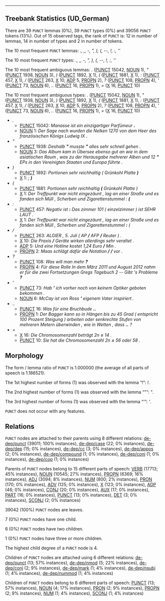 

--------------------------------------------------------------------------------

## Treebank Statistics (UD_German)

There are 39 `PUNCT` lemmas (0%), 39 `PUNCT` types (0%) and 39056 `PUNCT` tokens (13%).
Out of 15 observed tags, the rank of `PUNCT` is: 12 in number of lemmas, 14 in number of types and 2 in number of tokens.

The 10 most frequent `PUNCT` lemmas: <em>., ,, -, ", ), (, --, !, :, ''</em>

The 10 most frequent `PUNCT` types:  <em>., ,, -, ", ), (, --, !, :, ''</em>

The 10 most frequent ambiguous lemmas: <em>.</em> ([PUNCT]() 15042, [NOUN]() 1), <em>"</em> ([PUNCT]() 1938, [NOUN]() 3), <em>)</em> ([PUNCT]() 1892, [X]() 1), <em>(</em> ([PUNCT]() 1881, [X]() 1), <em>:</em> ([PUNCT]() 457, [X]() 1), <em>/</em> ([PUNCT]() 263, [X]() 10, [ADP]() 5, [PROPN]() 2), <em>?</em> ([PUNCT]() 108, [PROPN]() 4), <em>'</em> ([PUNCT]() 73, [NOUN]() 6), <em>..</em> ([PUNCT]() 16, [PROPN]() 1), <em>=</em> ([X]() 16, [PUNCT]() 10)

The 10 most frequent ambiguous types:  <em>.</em> ([PUNCT]() 15042, [NOUN]() 1), <em>"</em> ([PUNCT]() 1938, [NOUN]() 3), <em>)</em> ([PUNCT]() 1892, [X]() 1), <em>(</em> ([PUNCT]() 1881, [X]() 1), <em>:</em> ([PUNCT]() 457, [X]() 1), <em>/</em> ([PUNCT]() 263, [X]() 10, [ADP]() 5, [PROPN]() 2), <em>?</em> ([PUNCT]() 108, [PROPN]() 4), <em>'</em> ([PUNCT]() 73, [NOUN]() 6), <em>..</em> ([PUNCT]() 16, [PROPN]() 1), <em>=</em> ([X]() 16, [PUNCT]() 10)


* <em>.</em>
  * [PUNCT]() 15042: <em>Manasse ist ein einzigartiger Parfümeur <b>.</b></em>
  * [NOUN]() 1: <em>Der Sage nach wurden die Nelken 1270 von dem Heer des französischen Königs Ludwig IX <b>.</b></em>
* <em>"</em>
  * [PUNCT]() 1938: <em>Deshalb <b>"</b> musste <b>"</b> alles sehr schnell gehen .</em>
  * [NOUN]() 3: <em>Das Album kam in Übersee ebenso gut an wie in dem asiatischen Raum , was zu der Herausgabe mehrerer Alben und 12 <b>"</b> EPs in den Vereinigten Staaten und Europa führte .</em>
* <em>)</em>
  * [PUNCT]() 1892: <em>Portionen sehr reichhaltig ( Grünkohl Platte <b>)</b></em>
  * [X]() 1: <em>; <b>)</b></em>
* <em>(</em>
  * [PUNCT]() 1881: <em>Portionen sehr reichhaltig <b>(</b> Grünkohl Platte )</em>
  * [X]() 1: <em>Der Treffpunkt war nicht eingezäunt , lag an einer Straße und es fanden sich Müll , Scherben und Zigarettenstummel : <b>(</b></em>
* <em>:</em>
  * [PUNCT]() 457: <em>Negativ ist <b>:</b> Das zimmer 101 ( einzelzimmer ) ist SEHR LAUT .</em>
  * [X]() 1: <em>Der Treffpunkt war nicht eingezäunt , lag an einer Straße und es fanden sich Müll , Scherben und Zigarettenstummel <b>:</b> (</em>
* <em>/</em>
  * [PUNCT]() 263: <em>ALGIER , 5. Juli ( AP <b>/</b> AFP <b>/</b> Reuter ) .</em>
  * [X]() 10: <em>Die Praxis <b>/</b> Geräte wirken allerdings sehr veraltet .</em>
  * [ADP]() 5: <em>Und eine Hotline kostet 1,24 Euro <b>/</b> Min .</em>
  * [PROPN]() 2: <em>Maas schlägt dafür die Notation <b>/</b> <b>/</b> vor .</em>
* <em>?</em>
  * [PUNCT]() 108: <em>Was will man mehr <b>?</b></em>
  * [PROPN]() 4: <em>Für diese Rolle In dem März 2011 und August 2012 nahm er für die zwei Fortsetzungen Gregs Tagebuch 2 -- Gibt 's Probleme <b>?</b></em>
* <em>'</em>
  * [PUNCT]() 73: <em>Hab <b>'</b> ich vorher noch von keinem Optiker geboten bekommen .</em>
  * [NOUN]() 6: <em>McCay ist von Ross <b>'</b> eigenem Vater inspiriert .</em>
* <em>..</em>
  * [PUNCT]() 16: <em>Was für eine Bruchbude <b>..</b></em>
  * [PROPN]() 1: <em>Der Bagger kann so in Hängen bis zu 45 Grad ( entspricht 100 Prozent Steigung ) arbeiten oder senkrechte Stufen von mehreren Metern überwinden , wie in Wetten , dass <b>..</b> ?</em>
* <em>=</em>
  * [X]() 16: <em>Die Chromosomenzahl beträgt 2n <b>=</b> 14 .</em>
  * [PUNCT]() 10: <em>Sie hat die Chromosomenzahl 2n <b>=</b> 56 oder 58 .</em>

## Morphology

The form / lemma ratio of `PUNCT` is 1.000000 (the average of all parts of speech is 1.186521).

The 1st highest number of forms (1) was observed with the lemma “!”: <em>!</em>.

The 2nd highest number of forms (1) was observed with the lemma “"”: <em>"</em>.

The 3rd highest number of forms (1) was observed with the lemma “'”: <em>'</em>.

`PUNCT` does not occur with any features.


## Relations

`PUNCT` nodes are attached to their parents using 8 different relations: [de-dep/punct]() (39011; 100% instances), [de-dep/case]() (22; 0% instances), [de-dep/dep]() (15; 0% instances), [de-dep/cc]() (3; 0% instances), [de-dep/appos]() (2; 0% instances), [de-dep/compound]() (1; 0% instances), [de-dep/conj]() (1; 0% instances), [de-dep/cop]() (1; 0% instances)

Parents of `PUNCT` nodes belong to 15 different parts of speech: [VERB]() (17713; 45% instances), [NOUN]() (10545; 27% instances), [PROPN]() (6369; 16% instances), [ADJ]() (3094; 8% instances), [NUM]() (800; 2% instances), [PRON]() (170; 0% instances), [ADV]() (125; 0% instances), [X]() (123; 0% instances), [ADP]() (46; 0% instances), [CONJ]() (20; 0% instances), [AUX]() (17; 0% instances), [PART]() (16; 0% instances), [PUNCT]() (13; 0% instances), [DET]() (3; 0% instances), [SCONJ]() (2; 0% instances)

39042 (100%) `PUNCT` nodes are leaves.

7 (0%) `PUNCT` nodes have one child.

6 (0%) `PUNCT` nodes have two children.

1 (0%) `PUNCT` nodes have three or more children.

The highest child degree of a `PUNCT` node is 4.

Children of `PUNCT` nodes are attached using 6 different relations: [de-dep/punct]() (13; 57% instances), [de-dep/nmod]() (5; 22% instances), [de-dep/conj]() (2; 9% instances), [de-dep/mark]() (1; 4% instances), [de-dep/nsubj]() (1; 4% instances), [de-dep/nummod]() (1; 4% instances)

Children of `PUNCT` nodes belong to 6 different parts of speech: [PUNCT]() (13; 57% instances), [NOUN]() (4; 17% instances), [PRON]() (2; 9% instances), [PROPN]() (2; 9% instances), [NUM]() (1; 4% instances), [SCONJ]() (1; 4% instances)

